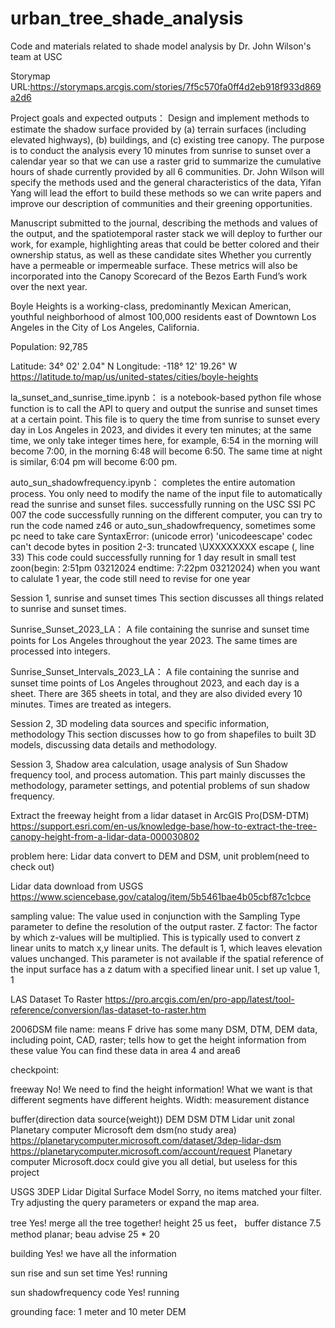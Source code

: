# urban_tree_shade_analysis

Code and materials related to shade model analysis by Dr. John Wilson's team at USC

Storymap URL:https://storymaps.arcgis.com/stories/7f5c570fa0ff4d2eb918f933d869a2d6

Project goals and expected outputs：
Design and implement methods to estimate the shadow surface provided by (a) terrain surfaces (including elevated highways), (b) buildings, and (c) existing tree canopy. The purpose is to conduct the analysis every 10 minutes from sunrise to sunset over a calendar year so that we can use a raster grid to summarize the cumulative hours of shade currently provided by all 6 communities. Dr. John Wilson will specify the methods used and the general characteristics of the data, Yifan Yang will lead the effort to build these methods so we can write papers and improve our description of communities and their greening opportunities.

Manuscript submitted to the journal, describing the methods and values of the output, and the spatiotemporal raster stack we will deploy to further our work, for example, highlighting areas that could be better colored and their ownership status, as well as these candidate sites Whether you currently have a permeable or impermeable surface. These metrics will also be incorporated into the Canopy Scorecard of the Bezos Earth Fund’s work over the next year.

Boyle Heights is a working-class, predominantly Mexican American, youthful neighborhood of almost 100,000 residents east of Downtown Los Angeles in the City of Los Angeles, California.

Population: 92,785

Latitude: 34° 02' 2.04" N
Longitude: -118° 12' 19.26" W
https://latitude.to/map/us/united-states/cities/boyle-heights


la_sunset_and_sunrise_time.ipynb：
is a notebook-based python file whose function is to call the API to query and output the sunrise and sunset times at a certain point. This file is to query the time from sunrise to sunset every day in Los Angeles in 2023, and divides it every ten minutes; at the same time, we only take integer times here, for example, 6:54 in the morning will become 7:00, in the morning 6:48 will become 6:50. The same time at night is similar, 6:04 pm will become 6:00 pm.



auto_sun_shadowfrequency.ipynb：
completes the entire automation process. You only need to modify the name of the input file to automatically read the sunrise and sunset files. successfully running on the USC SSI PC 007
the code successfully running on the different computer, you can try to run the code named z46 or auto_sun_shadowfrequency, sometimes some pc need to take care SyntaxError: (unicode error) 'unicodeescape' codec can't decode bytes in position 2-3: truncated \UXXXXXXXX escape (<string>, line 33)
This code could successfully running for 1 day result in small test zoon(begin: 2:51pm 03212024 endtime: 7:22pm 03212024) when you want to calulate 1 year, the code still need to revise for one year



Session 1, sunrise and sunset times
This section discusses all things related to sunrise and sunset times.

Sunrise_Sunset_2023_LA：
A file containing the sunrise and sunset time points for Los Angeles throughout the year 2023. The same times are processed into integers.

Sunrise_Sunset_Intervals_2023_LA：
A file containing the sunrise and sunset time points of Los Angeles throughout 2023, and each day is a sheet. There are 365 sheets in total, and they are also divided every 10 minutes. Times are treated as integers.



Session 2, 3D modeling data sources and specific information, methodology
This section discusses how to go from shapefiles to built 3D models, discussing data details and methodology.




Session 3, Shadow area calculation, usage analysis of Sun Shadow frequency tool, and process automation.
This part mainly discusses the methodology, parameter settings, and potential problems of sun shadow frequency.

Extract the freeway height from a lidar dataset in ArcGIS Pro(DSM-DTM)
https://support.esri.com/en-us/knowledge-base/how-to-extract-the-tree-canopy-height-from-a-lidar-data-000030802

problem here: Lidar data convert to DEM and DSM, unit problem(need to check out)

Lidar data download from USGS
https://www.sciencebase.gov/catalog/item/5b5461bae4b05cbf87c1cbce

sampling value:
The value used in conjunction with the Sampling Type parameter to define the resolution of the output raster.
Z factor:
The factor by which z-values will be multiplied. This is typically used to convert z linear units to match x,y linear units. The default is 1, which leaves elevation values unchanged. This parameter is not available if the spatial reference of the input surface has a z datum with a specified linear unit.
I set up value 1, 1

LAS Dataset To Raster
https://pro.arcgis.com/en/pro-app/latest/tool-reference/conversion/las-dataset-to-raster.htm

2006DSM file name: means F drive has some many DSM, DTM, DEM data, including point, CAD, raster; tells how to get the height information from these value
You can find these data in area 4 and area6


checkpoint:

freeway No! We need to find the height information! What we want is that different segments have different heights. Width: measurement distance

buffer(direction data source(weight))    DEM DSM DTM Lidar unit zonal   Planetary computer Microsoft dem dsm(no study area)
https://planetarycomputer.microsoft.com/dataset/3dep-lidar-dsm
https://planetarycomputer.microsoft.com/account/request
Planetary computer Microsoft.docx could give you all detial, but useless for this project

USGS 3DEP Lidar Digital Surface Model
Sorry, no items matched your filter. Try adjusting the query parameters or expand the map area.


tree Yes! merge all the tree together! height 25 us feet， buffer distance 7.5 method planar; beau advise 25 * 20 

building Yes! we have all the information

sun rise and sun set time Yes! running

sun shadowfrequency code Yes! running

grounding face: 1 meter and 10 meter DEM




